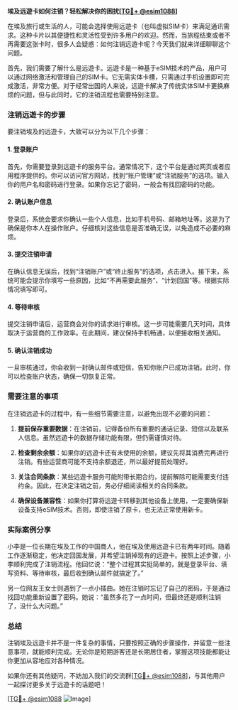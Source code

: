 **埃及远遊卡如何注销？轻松解决你的困扰[[TG💪+ @esim1088](https://t.me/s/esim1088)]**

在埃及旅行或生活的人，可能会选择使用远遊卡（也叫虚拟SIM卡）来满足通讯需求。这种卡片以其便捷性和灵活性受到许多用户的欢迎。然而，当旅程结束或者不再需要这张卡时，很多人会疑惑：如何注销远遊卡呢？今天我们就来详细聊聊这个问题。

首先，我们需要了解什么是远遊卡。远遊卡是一种基于eSIM技术的产品，用户可以通过网络激活和管理自己的SIM卡。它无需实体卡槽，只需通过手机设置即可完成激活，非常方便。对于经常出国的人来说，远遊卡解决了传统实体SIM卡更换麻烦的问题，但与此同时，它的注销流程也需要特别注意。

### 注销远遊卡的步骤

要注销埃及的远遊卡，大致可以分为以下几个步骤：

#### 1. 登录账户
首先，你需要登录到远遊卡的服务平台。通常情况下，这个平台是通过网页或者应用程序提供的。你可以访问官方网站，找到“账户管理”或“注销服务”的选项。输入你的用户名和密码进行登录。如果你忘记了密码，一般会有找回密码的功能。

#### 2. 确认账户信息
登录后，系统会要求你确认一些个人信息，比如手机号码、邮箱地址等。这是为了确保是你本人在操作账户。仔细核对这些信息是否准确无误，以免造成不必要的麻烦。

#### 3. 提交注销申请
在确认信息无误后，找到“注销账户”或“终止服务”的选项，点击进入。接下来，系统可能会提示你填写一些原因，比如“不再需要此服务”、“计划回国”等。根据实际情况填写即可。

#### 4. 等待审核
提交注销申请后，运营商会对你的请求进行审核。这一步可能需要几天时间，具体取决于运营商的工作效率。在此期间，建议保持手机畅通，以便接收相关通知。

#### 5. 确认注销成功
一旦审核通过，你会收到一封确认邮件或短信，告知你账户已成功注销。此时，你可以检查账户状态，确保一切恢复正常。

### 需要注意的事项

在注销远遊卡的过程中，有一些细节需要注意，以避免出现不必要的问题：

1. **提前保存重要数据**：在注销前，记得备份所有重要的通话记录、短信以及联系人信息。虽然远遊卡的数据存储功能有限，但仍需谨慎对待。

2. **检查剩余余额**：如果你的远遊卡还有未使用的余额，建议先将其消费完再进行注销。有些运营商可能不支持余额退还，所以最好提前处理好。

3. **关注合同条款**：某些远遊卡服务可能附带长期合约，提前解除可能需要支付违约金。因此，在决定注销之前，务必仔细阅读相关的合同条款。

4. **确保设备兼容性**：如果你打算将远遊卡转移到其他设备上使用，一定要确保新设备支持eSIM技术。否则，即使注销了原卡，也无法正常使用新卡。

### 实际案例分享

小李是一位长期在埃及工作的中国商人，他在埃及使用远遊卡已有两年时间。随着工作逐渐稳定，他决定回国发展，并希望注销掉现有的远遊卡。按照上述步骤，小李顺利完成了注销流程。他回忆说：“整个过程其实挺简单的，就是登录平台、填写资料、等待审核，最后收到确认邮件就搞定了。”

另一位网友王女士则遇到了一点小插曲。她在注销时忘记了自己的密码，于是通过找回功能重新设置了密码。她说：“虽然多花了一点时间，但最终还是顺利注销了，没什么大问题。”

### 总结

注销埃及远遊卡并不是一件复杂的事情，只要按照正确的步骤操作，并留意一些注意事项，就能顺利完成。无论你是短期游客还是长期居住者，掌握这项技能都能让你更加从容地应对各种情况。

如果你还有其他疑问，不妨加入我们的交流群[[TG💪+ @esim1088](https://t.me/s/esim1088)]，与其他用户一起探讨更多关于远遊卡的话题吧！

[[TG💪+ @esim1088](https://t.me/s/esim1088) ![Image](https://i.postimg.cc/4NQfJmqS/Snipaste-2025-05-13-00-14-12.png)]